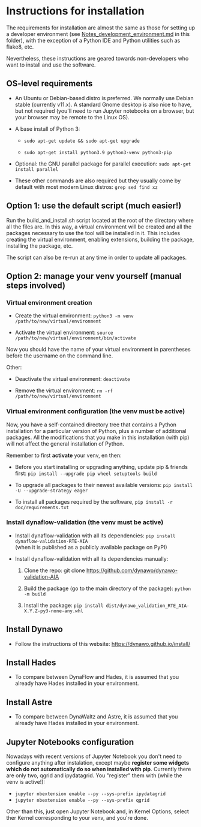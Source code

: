 
# Instructions for installation

The requirements for installation are almost the same as those for
setting up a developer environment (see
[Notes_development_environment.md](Notes_development_environment.md)
in this folder), with the exception of a Python IDE and Python
utilities such as flake8, etc.

Nevertheless, these instructions are geared towards non-developers who
want to install and use the software.



## OS-level requirements

- An Ubuntu or Debian-based distro is preferred. We normally
  use Debian stable (currently v11.x). A standard Gnome desktop is
  also nice to have, but not required (you'll need to run Jupyter
  notebooks on a browser, but your browser may be remote to the Linux
  OS).

- A base install of Python 3: 

	- `sudo apt-get update && sudo apt-get upgrade`

	- `sudo apt-get install python3.9 python3-venv python3-pip`

- Optional: the GNU parallel package for parallel execution: `sudo
  apt-get install parallel`

- These other commands are also required but they usually come by
  default with most modern Linux distros: `grep sed find xz`


## Option 1: use the default script (much easier!) 

Run the build_and_install.sh script located at the root of the
directory where all the files are. In this way, a virtual environment
will be created and all the packages necessary to use the tool will be
installed in it. This includes creating the virtual environment, enabling
extensions, building the package, installing the package, etc.

The script can also be re-run at any time in order to update all packages.


## Option 2: manage your venv yourself (manual steps involved) 

### Virtual environment creation

- Create the virtual environment: `python3 -m venv /path/to/new/virtual/environment`

- Activate the virtual environment: `source /path/to/new/virtual/environment/bin/activate`

Now you should have the name of your virtual environment in
parentheses before the username on the command line.

Other:

- Deactivate the virtual environment: `deactivate`

- Remove the virtual environment: `rm -rf /path/to/new/virtual/environment`


### Virtual environment configuration (the venv must be active)

Now, you have a self-contained directory tree that contains a Python
installation for a particular version of Python, plus a number of
additional packages. All the modifications that you make in this
installation (with pip) will not affect the general installation of
Python.

Remember to first **activate** your venv, en then:

- Before you start installing or upgrading anything, update pip &
  friends first: `pip install --upgrade pip wheel setuptools build`

- To upgrade all packages to their newest available versions: `pip
    install -U --upgrade-strategy eager`

- To install all packages required by the software, `pip install -r
    doc/requirements.txt`


### Install dynaflow-validation (the venv must be active)

- Install dynaflow-validation with all its dependencies: `pip install
  dynaflow-validation-RTE-AIA`  
  (when it is published as a publicly available package on PyPI)

- Install dynaflow-validation with all its dependencies manually:

   1. Clone the repo: git clone https://github.com/dynawo/dynawo-validation-AIA
	
   2. Build the package (go to the main directory of the package): `python -m build`
	
   3. Install the package: `pip install dist/dynawo_validation_RTE_AIA-X.Y.Z-py3-none-any.whl`


## Install Dynawo

- Follow the instructions of this website: https://dynawo.github.io/install/


## Install Hades

- To compare between DynaFlow and Hades, it is assumed that you
  already have Hades installed in your environment.


## Install Astre

- To compare between DynaWaltz and Astre, it is assumed that you
  already have Hades installed in your environment.


## Jupyter Notebooks configuration

Nowadays with recent versions of Jupyter Notebook you don't need to
configure anything after instalation, except maybe **register some
widgets which do not automatically do so when installed with
pip**. Currently there are only two, qgrid and ipydatagrid. You
"register" them with (while the venv is active!):
  * `jupyter nbextension enable --py --sys-prefix ipydatagrid`
  * `jupyter nbextension enable --py --sys-prefix qgrid`

Other than this, just open Jupyter Notebook and, in Kernel Options,
select ther Kernel corresponding to your venv, and you're done.

